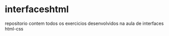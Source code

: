 # interfaceshtml
repositorio contem todos os exercicios desenvolvidos na aula de interfaces html-css
